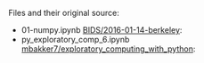 Files and their original source:<br>
- 01-numpy.ipynb [BIDS/2016-01-14-berkeley](https://github.com/BIDS/2016-01-14-berkeley):
- py_exploratory_comp_6.ipynb [mbakker7/exploratory_computing_with_python](https://github.com/mbakker7/exploratory_computing_with_python):
